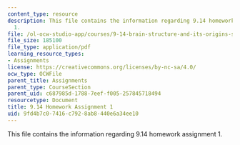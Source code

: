 ```yaml
---
content_type: resource
description: This file contains the information regarding 9.14 homework assignment
  1.
file: /ol-ocw-studio-app/courses/9-14-brain-structure-and-its-origins-spring-2014/9fd4b7c07416c7928ab8440e6a34ee10_MIT9_14S14_Homework1.pdf
file_size: 185100
file_type: application/pdf
learning_resource_types:
- Assignments
license: https://creativecommons.org/licenses/by-nc-sa/4.0/
ocw_type: OCWFile
parent_title: Assignments
parent_type: CourseSection
parent_uid: c687985d-1788-7eef-f005-257845718494
resourcetype: Document
title: 9.14 Homework Assignment 1
uid: 9fd4b7c0-7416-c792-8ab8-440e6a34ee10
---
```

This file contains the information regarding 9.14 homework assignment 1.